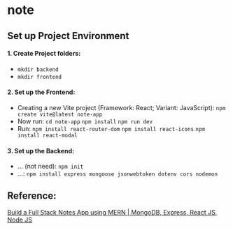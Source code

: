# note


##  Set up Project Environment
#### 1. Create Project folders:
- ```mkdir backend```
- ```mkdir frontend```
#### 2. Set up the Frontend:
- Creating a new Vite project (Framework: React; Variant: JavaScript): 
```npm create vite@latest note-app```
- Now run:
```cd note-app```
```npm install```
```npm run dev```
- Run: 
```npm install react-router-dom```
```npm install react-icons```
```npm install react-modal```

#### 3. Set up the Backend:
- ... (not need):
```npm init```
- ...:
```npm install express mongoose jsonwebtoken dotenv cors nodemon```


## Reference:
[Build a Full Stack Notes App using MERN | MongoDB, Express, React JS, Node JS](https://www.youtube.com/watch?v=Rgvec9UA2_I)


